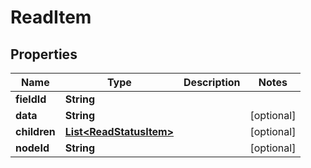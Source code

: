 
# ReadItem

## Properties
Name | Type | Description | Notes
------------ | ------------- | ------------- | -------------
**fieldId** | **String** |  | 
**data** | **String** |  |  [optional]
**children** | [**List&lt;ReadStatusItem&gt;**](ReadStatusItem.md) |  |  [optional]
**nodeId** | **String** |  |  [optional]



